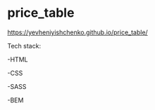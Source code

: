 # price_table


https://yevheniyishchenko.github.io/price_table/

Tech stack:

-HTML

-CSS

-SASS

-BEM
